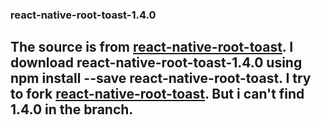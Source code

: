 ### react-native-root-toast-1.4.0
The source is from [react-native-root-toast](https://github.com/magicismight/react-native-root-toast).
I download react-native-root-toast-1.4.0 using npm install --save react-native-root-toast.
I try to fork [react-native-root-toast](https://github.com/magicismight/react-native-root-toast). But i can't find 1.4.0 in the branch.
-----------------------